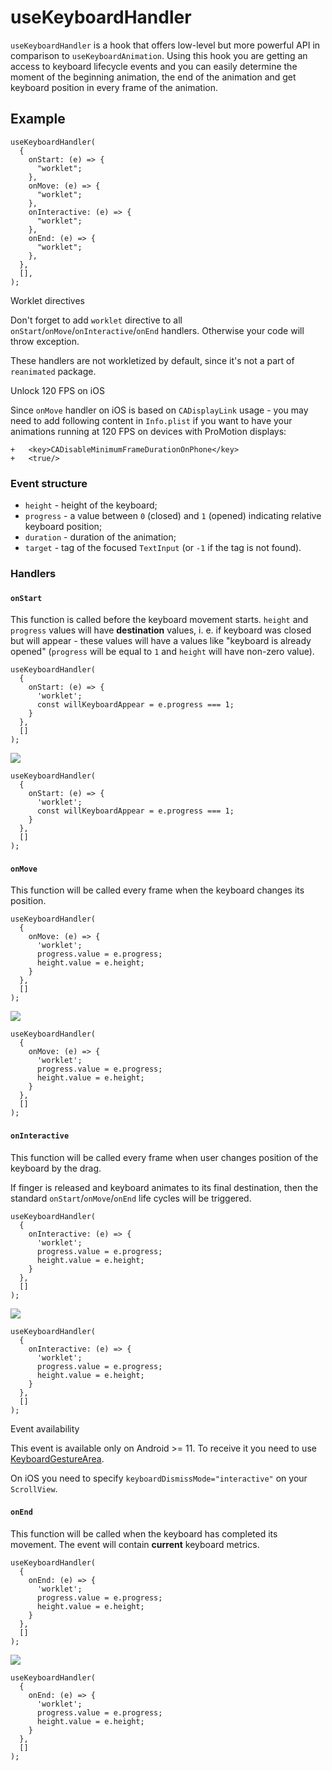 # useKeyboardHandler

`useKeyboardHandler` is a hook that offers low-level but more powerful API in comparison to `useKeyboardAnimation`. Using this hook you are getting an access to keyboard lifecycle events and you can easily determine the moment of the beginning animation, the end of the animation and get keyboard position in every frame of the animation.

## Example[​](/react-native-keyboard-controller/docs/api/hooks/keyboard/use-keyboard-handler.md#example "Direct link to Example")

```
useKeyboardHandler(
  {
    onStart: (e) => {
      "worklet";
    },
    onMove: (e) => {
      "worklet";
    },
    onInteractive: (e) => {
      "worklet";
    },
    onEnd: (e) => {
      "worklet";
    },
  },
  [],
);
```

Worklet directives

Don't forget to add `worklet` directive to all `onStart`/`onMove`/`onInteractive`/`onEnd` handlers. Otherwise your code will throw exception.

These handlers are not workletized by default, since it's not a part of `reanimated` package.

Unlock 120 FPS on iOS

Since `onMove` handler on iOS is based on `CADisplayLink` usage - you may need to add following content in `Info.plist` if you want to have your animations running at 120 FPS on devices with ProMotion displays:

```
+	<key>CADisableMinimumFrameDurationOnPhone</key>
+	<true/>
```

### Event structure[​](/react-native-keyboard-controller/docs/api/hooks/keyboard/use-keyboard-handler.md#event-structure "Direct link to Event structure")

* `height` - height of the keyboard;
* `progress` - a value between `0` (closed) and `1` (opened) indicating relative keyboard position;
* `duration` - duration of the animation;
* `target` - tag of the focused `TextInput` (or `-1` if the tag is not found).

### Handlers[​](/react-native-keyboard-controller/docs/api/hooks/keyboard/use-keyboard-handler.md#handlers "Direct link to Handlers")

#### `onStart`[​](/react-native-keyboard-controller/docs/api/hooks/keyboard/use-keyboard-handler.md#onstart "Direct link to onstart")

<!-- -->

This function is called before the keyboard movement starts.<!-- --> <!-- -->`height` and `progress` values will have<!-- --> <!-- -->**destination** values, i. e. if keyboard was closed but will appear - these values will have a values like "keyboard is already opened" (`progress` will be equal to `1` and<!-- --> <!-- -->`height` will have non-zero value).

```
useKeyboardHandler(
  {
    onStart: (e) => {
      'worklet';
      const willKeyboardAppear = e.progress === 1;
    }
  },
  []
);
```

![](/react-native-keyboard-controller/assets/images/start-43926ae4afe7279da4f2fdd3d25603c6.png)

```
useKeyboardHandler(
  {
    onStart: (e) => {
      'worklet';
      const willKeyboardAppear = e.progress === 1;
    }
  },
  []
);
```

#### `onMove`[​](/react-native-keyboard-controller/docs/api/hooks/keyboard/use-keyboard-handler.md#onmove "Direct link to onmove")

<!-- -->

This function will be called every frame when the keyboard changes its position.

```
useKeyboardHandler(
  {
    onMove: (e) => {
      'worklet';
      progress.value = e.progress;
      height.value = e.height;
    }
  },
  []
);
```

![](/react-native-keyboard-controller/assets/images/move-67a142f62e5e7286e45c5e964d03b862.png)

```
useKeyboardHandler(
  {
    onMove: (e) => {
      'worklet';
      progress.value = e.progress;
      height.value = e.height;
    }
  },
  []
);
```

#### `onInteractive`[​](/react-native-keyboard-controller/docs/api/hooks/keyboard/use-keyboard-handler.md#oninteractive "Direct link to oninteractive")

<!-- -->

This function will be called every frame when user changes position of the keyboard by the drag.

If finger is released and keyboard animates to its final destination, then the standard `onStart`/`onMove`/`onEnd` <!-- -->life cycles will be triggered.

```
useKeyboardHandler(
  {
    onInteractive: (e) => {
      'worklet';
      progress.value = e.progress;
      height.value = e.height;
    }
  },
  []
);
```

![](/react-native-keyboard-controller/assets/images/interactive-5613a4e3be3e96ff53479d7d9ab342c4.png)

```
useKeyboardHandler(
  {
    onInteractive: (e) => {
      'worklet';
      progress.value = e.progress;
      height.value = e.height;
    }
  },
  []
);
```

Event availability

This event is available only on Android >= 11. To receive it you need to use [KeyboardGestureArea](/react-native-keyboard-controller/docs/api/keyboard-gesture-area.md).

On iOS you need to specify `keyboardDismissMode="interactive"` on your `ScrollView`.

#### `onEnd`[​](/react-native-keyboard-controller/docs/api/hooks/keyboard/use-keyboard-handler.md#onend "Direct link to onend")

<!-- -->

This function will be called when the keyboard has completed its movement. The event will contain **current** keyboard metrics.

```
useKeyboardHandler(
  {
    onEnd: (e) => {
      'worklet';
      progress.value = e.progress;
      height.value = e.height;
    }
  },
  []
);
```

![](/react-native-keyboard-controller/assets/images/end-51c1da133c9105d1711f5472ef02f7dc.png)

```
useKeyboardHandler(
  {
    onEnd: (e) => {
      'worklet';
      progress.value = e.progress;
      height.value = e.height;
    }
  },
  []
);
```
